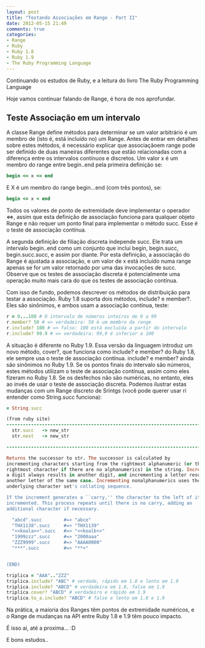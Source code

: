 ```yaml
---
layout: post
title: "Testando Associações em Range - Part II"
date: 2012-05-15 21:49
comments: true
categories: 
- Range
- Ruby
- Ruby 1.8
- Ruby 1.9
- The Ruby Programming Language
---
```


<p>Continuando os estudos de Ruby, e a leitura do livro The Ruby Programming Language</p>

<p>Hoje vamos continuar falando de Range, é hora de nos aprofundar.</p>

<h2>Teste Associação em um intervalo</h2>

A classe Range define métodos para determinar se um valor arbitrário é um membro de (isto é, está incluído no) um Range. Antes de entrar em
detalhes sobre estes métodos, é necessário explicar que associaçãoem range pode ser definido de duas maneiras diferentes que estão relacionadas com a diferença entre os intervalos contínuos e discretos. Um valor x é um membro do range entre begin..end pela primeira definição se:

``` ruby Range
begin <= x <= end
```
<!--more-->
E X é um membro do range begin...end (com três pontos), se:

``` ruby Range
begin <= x < end
```

Todos os valores de ponto de extremidade deve implementar o operador <=>, assim que esta definição de associação funciona para qualquer objeto Range e não requer um ponto final para implementar o método succ. Esse é o teste de associação contínua.

A segunda definição de filiação discreta independe succ. Ele trata um intervalo begin..end como um conjunto que inclui begin, begin.succ, begin.succ.succ, e assim por diante. Por esta definição, a associação do Range é ajustada a associação, e um valor de x está incluído numa range apenas se for um valor retornado por uma das invocações de succ. Observe que os testes de associação discreta é potencialmente
uma operação muito mais cara do que os testes de associação contínua.

Com isso de fundo, podemos descrever os métodos de distribuição para testar a associação. Ruby 1.8 suporta dois métodos, include?
e member?. Eles são sinônimos, e ambos usam a associação contínua, teste:

```ruby Range
r = 0...100 # O intervalo de números inteiros de 0 a 99
r.member? 50 # => verdadeira: 50 é um membro da range
r.include? 100 # => falso: 100 está excluída a partir do intervalo
r.include? 99.9 # => verdadeira: 99,9 é inferior a 100
```

A situação é diferente no Ruby 1.9. Essa versão da linguagem introduz um novo método, cover?, que
funciona como include? e member? do Ruby 1.8, ele sempre usa o teste de associação contínua. 
include? e member? ainda são sinônimos no Ruby 1.9. Se os pontos finais do intervalo são números, estes métodos utilizam o
teste de associação contínua, assim como eles fizeram no Ruby 1.8. Se os desfechos não são numéricas, no entanto, eles ao invés de 
usar o teste de associação discreta. Podemos ilustrar estas mudanças com um Range discreto de Srintgs (você pode querer usar ri entender como String.succ funciona):

``` ruby ri String.succ
= String.succ

(from ruby site)
------------------------------------------------------------------------------
  str.succ   -> new_str
  str.next   -> new_str

------------------------------------------------------------------------------

Returns the successor to str. The successor is calculated by
incrementing characters starting from the rightmost alphanumeric (or the
rightmost character if there are no alphanumerics) in the string. Incrementing
a digit always results in another digit, and incrementing a letter results in
another letter of the same case. Incrementing nonalphanumerics uses the
underlying character set's collating sequence.

If the increment generates a ``carry,'' the character to the left of it is
incremented. This process repeats until there is no carry, adding an
additional character if necessary.

  "abcd".succ        #=> "abce"
  "THX1138".succ     #=> "THX1139"
  "<<koala>>".succ   #=> "<<koalb>>"
  "1999zzz".succ     #=> "2000aaa"
  "ZZZ9999".succ     #=> "AAAA0000"
  "***".succ         #=> "**+"


(END) 
```

```ruby Range
triplica = "AAA".."ZZZ"
triplica.include? "ABC" # verdade, rápido em 1.8 e lento em 1.9
triplica.include? "ABCD" # verdadeira em 1.8, false em 1.9
triplica.cover? "ABCD" # verdadeiro e rápido em 1.9
triplica.to_a.include? "ABCD" # false e lento em 1.8 e 1.9
```

Na prática, a maioria dos Ranges têm pontos de extremidade numéricos, e o Range de mudanças na API entre Ruby 1.8
e 1.9 têm pouco impacto.


É isso ai, até a proxima... :D

E bons estudos..